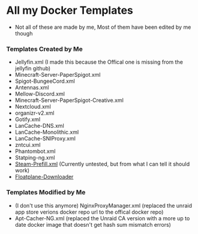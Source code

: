 # All my Docker Templates
- Not all of these are made by me, Most of them have been edited by me though

### Templates Created by Me
- Jellyfin.xml (I made this because the Offical one is missing from the jellyfin github)
- Minecraft-Server-PaperSpigot.xml
- Spigot-BungeeCord.xml
- Antennas.xml
- Mellow-Discord.xml
- Minecraft-Server-PaperSpigot-Creative.xml
- Nextcloud.xml
- organizr-v2.xml
- Gotify.xml
- LanCache-DNS.xml
- LanCache-Monolithic.xml
- LanCache-SNIProxy.xml
- zntcui.xml
- Phantombot.xml
- Statping-ng.xml
- [Steam-Prefill.xml](https://github.com/Deanosim/docker-templates-unraid/blob/master/templates/Steam-Prefill.xml) (Currently untested, but from what I can tell it should work)
- [Floatplane-Downloader](https://github.com/Deanosim/docker-templates-unraid/blob/master/templates/Floatplane-Downloader.xml)

### Templates Modified by Me
- (I don't use this anymore) NginxProxyManager.xml	(replaced the unraid app store verions docker repo url to the offical docker repo)
- Apt-Cacher-NG.xml (replaced the Unraid CA version with a more up to date docker image that doesn't get hash sum mismatch errors)
